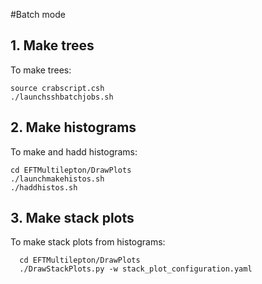 #Batch mode

## 1. Make trees

To make trees:

   	source crabscript.csh
	./launchsshbatchjobs.sh

## 2. Make histograms

To make and hadd histograms:

   	cd EFTMultilepton/DrawPlots
	./launchmakehistos.sh
   	./haddhistos.sh

## 3. Make stack plots

To make stack plots from histograms:

      cd EFTMultilepton/DrawPlots
      ./DrawStackPlots.py -w stack_plot_configuration.yaml
